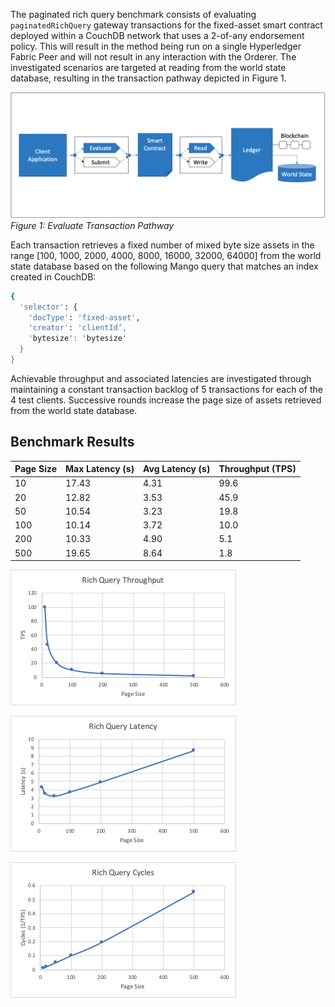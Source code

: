 The paginated rich query benchmark consists of evaluating `paginatedRichQuery` gateway transactions for the fixed-asset smart contract deployed within a CouchDB network that uses a 2-of-any endorsement policy. This will result in the method being run on a single Hyperledger Fabric Peer and will not result in any interaction with the Orderer. The investigated scenarios are targeted at reading from the world state database, resulting in the transaction pathway depicted in Figure 1.

![evaluate contract rich query pathway](../../../../../diagrams/TransactionRoute_Evaluate.png)*Figure 1: Evaluate Transaction Pathway*

Each transaction retrieves a fixed number of mixed byte size assets in the range [100, 1000, 2000, 4000, 8000, 16000, 32000, 64000] from the world state database based on the following Mango query that matches an index created in CouchDB:

```bash
{
  'selector': {
	'docType': 'fixed-asset', 
	'creator': 'clientId’, 
	'bytesize': 'bytesize'
  }
}
```

Achievable throughput and associated latencies are investigated through maintaining a constant transaction backlog of 5 transactions for each of the 4 test clients. Successive rounds increase the page size of assets retrieved from the world state database.

## Benchmark Results

| Page Size | Max Latency (s) | Avg Latency (s) | Throughput (TPS) |
| --------- | --------------- | --------------- | ---------------- |
| 10 | 17.43 | 4.31 | 99.6 |
| 20 | 12.82 | 3.53 | 45.9 |
| 50 | 10.54 | 3.23 | 19.8 |
| 100 | 10.14 | 3.72 | 10.0 |
| 200 | 10.33 | 4.90 | 5.1 |
| 500 | 19.65 | 8.64 | 1.8 |

![paginated rich query fabric tps performance](../../../../../charts/2.1.0/nodeJS/nodeSDK/richQuery/RichQueryTPS.png)

![paginated rich query fabric latency performance](../../../../../charts/2.1.0/nodeJS/nodeSDK/richQuery/RichQueryLatency.png)

![paginated rich query fabric resource utilization](../../../../../charts/2.1.0/nodeJS/nodeSDK/richQuery/RichQueryCycles.png)

